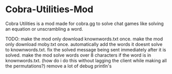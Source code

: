 # Cobra-Utilities-Mod
Cobra Utilities is a mod made for cobra.gg to solve chat games like solving an equation or unscrambling a word. 

TODO:
make the mod only download knownwords.txt once.
make the mod only download moby.txt once.
automatically add the words it doesnt solve to knownwords.txt.
fix the solved message being sent immediately after it is solved.
make the mod solve words over 8 characters if the word is in knownwords.txt. (how do i do this without lagging the client while making all the permutations?)
remove a lot of debug println's
